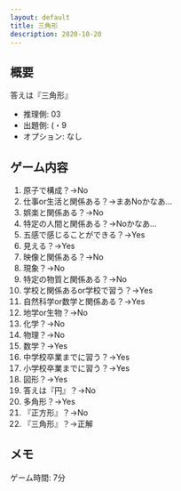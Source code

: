 ```yaml
---
layout: default
title: 三角形
description: 2020-10-20
---
```


## 概要

答えは『三角形』

- 推理側: 03
- 出題側: (・9
- オプション: なし

## ゲーム内容

1. 原子で構成？→No
2. 仕事or生活と関係ある？→まあNoかなあ…
3. 娯楽と関係ある？→No
4. 特定の人間と関係ある？→Noかなあ…
5. 五感で感じることができる？→Yes
6. 見える？→Yes
7. 映像と関係ある？→No
8. 現象？→No
9. 特定の物質と関係ある？→No
10. 学校と関係あるor学校で習う？→Yes
11. 自然科学or数学と関係ある？→Yes
12. 地学or生物？→No
13. 化学？→No
14. 物理？→No
15. 数学？→Yes
16. 中学校卒業までに習う？→Yes
17. 小学校卒業までに習う？→Yes
18. 図形？→Yes
19. 答えは『円』？→No
20. 多角形？→Yes
21. 『正方形』？→No
22. 『三角形』？→正解

## メモ

ゲーム時間: 7分
